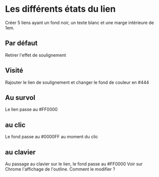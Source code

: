 # Les différents états du lien

Créer 5 liens ayant un fond noir, un texte blanc et une marge intérieure de 1em.

## Par défaut
Retirer l'effet de soulignement

## Visité
Rajouter le lien de soulignement et changer le fond de couleur en #444

## Au survol
Le lien passe au #FF0000

## au clic
Le fond passe au #0000FF au moment du clic

## au clavier
Au passage au clavier sur le lien, le fond passe au #FF0000
Voir sur Chrome l'affichage de l'outline. Comment le modifier ?
